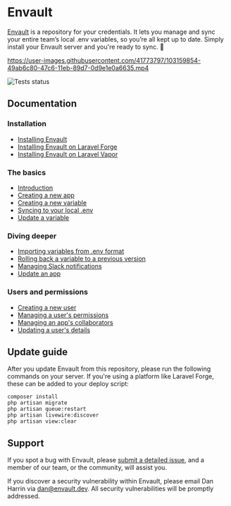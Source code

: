 # Envault

[Envault](https://envault.dev) is a repository for your credentials. It lets you manage and sync your entire team’s local .env variables, so you’re all kept up to date. Simply install your Envault server and you're ready to sync. 🚀

https://user-images.githubusercontent.com/41773797/103159854-49ab6c80-47c6-11eb-89d7-0d9e1e0a6635.mp4

![Tests status](https://github.com/envault/envault/workflows/tests/badge.svg)

## Documentation

### Installation
- [Installing Envault](https://github.com/envault/envault/wiki/Installing-Envault)
- [Installing Envault on Laravel Forge](https://vimeo.com/414958726)
- [Installing Envault on Laravel Vapor](https://github.com/envault/envault/wiki/Installing-Envault-on-Laravel-Vapor)

### The basics
- [Introduction](https://vimeo.com/414894566)
- [Creating a new app](https://github.com/envault/envault/wiki/Creating-an-app)
- [Creating a new variable](https://github.com/envault/envault/wiki/Creating-a-new-variable)
- [Syncing to your local .env](https://github.com/envault/envault/wiki/Syncing-to-your-local-.env)
- [Update a variable](https://github.com/envault/envault/wiki/Update-a-variable)

### Diving deeper
- [Importing variables from .env format](https://github.com/envault/envault/wiki/Importing-variables-from-.env-format)
- [Rolling back a variable to a previous version](https://github.com/envault/envault/wiki/Rolling-back-a-variable-to-a-previous-version)
- [Managing Slack notifications](https://github.com/envault/envault/wiki/Managing-Slack-notifications)
- [Update an app](https://github.com/envault/envault/wiki/Update-an-app)

### Users and permissions
- [Creating a new user](https://github.com/envault/envault/wiki/Creating-a-new-user)
- [Managing a user's permissions](https://github.com/envault/envault/wiki/Managing-a-user's-permissions)
- [Managing an app's collaborators](https://github.com/envault/envault/wiki/Managing-an-app's-collaborators)
- [Updating a user's details](https://github.com/envault/envault/wiki/Updating-a-user's-details)

## Update guide

After you update Envault from this repository, please run the following commands on your server. If you're using a platform like Laravel Forge, these can be added to your deploy script:

```
composer install
php artisan migrate
php artisan queue:restart
php artisan livewire:discover
php artisan view:clear
```

## Support

If you spot a bug with Envault, please [submit a detailed issue](https://github.com/envault/envault/issues), and a member of our team, or the community, will assist you.

If you discover a security vulnerability within Envault, please email Dan Harrin via [dan@envault.dev](mailto:dan@envault.dev). All security vulnerabilities will be promptly addressed.
